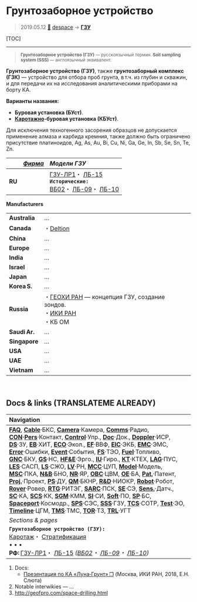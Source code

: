 # Грунтозаборное устройство
> 2019.05.12 [🚀](../index/index.md) [despace](index.md) → **[ГЗУ](sss.md)**

[TOC]

---

> <small>**Грунтозаборное устройство (ГЗУ)** — русскоязычный термин. **Soil sampling system (SSS)** — англоязычный эквивалент.</small>

**Грунтозаборное устройство (ГЗУ)**, также **грунтозаборный комплекс (ГЗК)** — устройство для отбора проб грунта, в т.ч. из глубин и скважин, и для передачи их на исследования аналитическими приборами на борту КА.

**Варианты названия:**

   - **Буровая установка (БУст)**.
   - **[Каротажно](logging.md)‑буровая установка (КБУст)**.

Для исключения техногенного засорения образцов не допускается применение алмаза и карбида кремния, также должно быть ограничено присутствие платиноидов, Ag, As, Au, Bi, Cu, Ni, Ga, Ge, In, Sb, Se, Sn, Te, Zn.

| |*[Фирма](contact.md)*|*Модели ГЗУ*|
|:--|:--|:--|
|**RU**| |[ГЗУ-ЛР1](гзу_лр1.md)・ [ЛБ-15](lb_15.md)<br> **`Исторические:`**<br> [ВБ02](vb02.md)・ [ЛБ-09](lb_09.md)・ [ЛБ-10](lb_10.md)|

**Manufacturers**

| | |
|:--|:--|
|**Australia**|…|
|**Canada**|・[Deltion](zz_deltion.md)|
|**China**|…|
|**Europe**|…|
|**India**|…|
|**Israel**|…|
|**Japan**|…|
|**Korea S.**|…|
|**Russia**|・[ГЕОХИ РАН](zz_geokhi_ras.md) — концепция ГЗУ, создание зондов.<br> ・[ИКИ РАН](zz_iki_ras.md)<br> ・КБ ОМ|
|**Saudi Ar.**|…|
|**Singapore**|…|
|**USA**|…|
|**UAE**|…|
|**Vietnam**|…|



<p style="page-break-after:always"> </p>

## Docs & links (TRANSLATEME ALREADY)
|Navigation|
|:--|
|**[FAQ](faq.md)**, **[Cable](cable.md)**·БКС, **[Camera](cam.md)**·Камера, **[Comms](comms.md)**·Радио, **[CON](contact.md)·[Pers](person.md)**·Контакт, **[Control](control.md)**·Упр., **[Doc](doc.md)**·Док., **[Doppler](doppler.md)**·ИСР, **[DS](ds.md)**·ЗУ, **[EB](eb.md)**·ХИТ, **[ECO](ecology.md)**·Экол., **[EF](ef.md)**·ВВФ, **[ElC](elc.md)**·ЭКБ, **[EMC](emc.md)**·ЭМС, **[Error](error.md)**·Ошибки, **[Event](event.md)**·События, **[FS](fs.md)**·ТЭО, **[Fuel](fuel.md)**·Топливо, **[GNC](gnc.md)**·БКУ, **[GS](scs.md)**·НС, **[HF&E](hfe.md)**·Эрго., **[IU](iu.md)**·Гиро., **[KT](kt.md)**·КТЕХ, **[LAG](lag.md)**·ПУC, **[LES](les.md)**·САСП, **[LS](ls.md)**·СЖО, **[LV](lv.md)**·РН, **[MCC](mcc.md)**·ЦУП, **[Model](model.md)**·Модель, **[MSC](sc.md)**·ПКА, **[N&B](nnb.md)**·БНО, **[NR](nr.md)**·ЯР, **[OBC](obc.md)**·ЦВМ, **[OE](oe.md)**·БА, **[Pat.](патент.md)**·Патент, **[Proj.](project.md)**·Проект, **[PS](ps.md)**·ДУ, **[QM](qm.md)**·БКНР, **[R&D](rnd.md)**·НИОКР, **[Robot](robotics.md)**·Робот, **[Rover](rover.md)**·Ровер, **[RTG](rtg.md)**·РИТЭГ, **[SARC](sarc.md)**·ПСК, **[SE](se.md)**·СЭ, **[Sens.](sensor.md)**·Датч., **[SC](sc.md)**·КА, **[SCS](scs.md)**·КК, **[SGM](sgm.md)**·КММ, **[SI](si.md)**·СИ, **[Soft](soft.md)**·ПО, **[SP](sp.md)**·БС, **[Spaceport](spaceport.md)**·Космодр., **[SPS](sps.md)**·СЭС, **[SSS](sss.md)**·ГЗУ, **[TCS](tcs.md)**·СОТР, **[Test](test.md)**·ЭО, **[Timeline](timeline.md)**·ЦГМ, **[TMS](tms.md)**·ТМС, **[TOR](tor.md)**·ТЗ, **[TRL](trl.md)**·УГТ|
|*Sections & pages*|
|**`Грунтозаборное устройство (ГЗУ):`**<br> [Каротаж](logging.md)・ [Стратификация](stratification.md)<br>• • •<br> **РФ:** [ГЗУ-ЛР1](гзу_лр1.md)・ [ЛБ-15](lb_15.md) *([ВБ02](vb02.md)・ [ЛБ-09](lb_09.md)・ [ЛБ-10](lb_10.md))*|

   1. Docs:
      - [Презентация по КА «Луна‑Грунт» ❐](f/sss/2018_ikiran_sluta.djvu) (Москва, ИКИ РАН, 2018, Е.Н. Слюта)
   1. Notable interwikies — …
   1. <http://geofpro.com/space-drilling.html>
